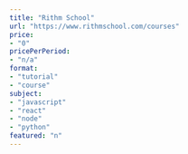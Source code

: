 ```yaml
---
title: "Rithm School"
url: "https://www.rithmschool.com/courses"
price: 
- "0"
pricePerPeriod: 
- "n/a"
format: 
- "tutorial"
- "course"
subject: 
- "javascript"
- "react"
- "node"
- "python"
featured: "n"
---
```

